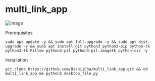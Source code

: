 # multi_link_app

![image](https://user-images.githubusercontent.com/86476845/138498882-0247df49-57c6-4870-bfae-650d4ba1eafb.png)

Prerequisites
```
sudo apt update -y && sudo apt full-upgrade -y && sudo apt dist-upgrade -y && sudo apt install git python3 python3-pip python-tk python3-tk Pillow python3-pil python3-pil.imagetk python-csv -y
```

Installation
```
git clone https://github.com/OishiiCha/multi_link_app.git && cd multi_link_app && python3 desktop_file.py

```
